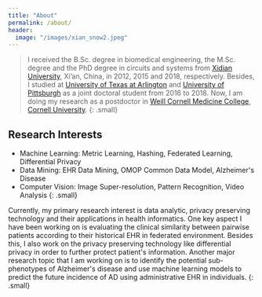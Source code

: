 ```yaml
---
title: "About"
permalink: /about/
header:
  image: "/images/xian_snow2.jpeg"
---
```


> I received the B.Sc. degree in biomedical engineering, the M.Sc. degree and the PhD degree in circuits and
systems from [Xidian University](https://en.xidian.edu.cn/), Xi’an, China, in 2012, 2015 and 2018, respectively. 
Besides, I studied at [University of Texas at Arlington](https://www.uta.edu/) and [University of Pittsburgh](https://www.pitt.edu/) as a joint doctoral student from 2016 to 2018. Now, I am doing my research as a postdoctor in [Weill Cornell Medicine College](https://weill.cornell.edu/), [Cornell University](https://www.cornell.edu/).
{: .small}

## Research Interests

* Machine Learning: Metric Learning, Hashing, Federated Learning, Differential Privacy
* Data Mining: EHR Data Mining, OMOP Common Data Model, Alzheimer's Disease
* Computer Vision: Image Super-resolution, Pattern Recognition, Video Analysis
{: .small}

Currently, my primary research interest is data analytic, privacy preserving technology and their applications in health informatics. One key aspect I have been working on is evaluating the clinical similarity between pairwise patients according to their historical EHR in federated environment. Besides this, I also work on the privacy preserving technology like differential privacy in order to further protect patient's information. Another major research topic that I am working on is to identify the potential sub-phenotypes of Alzheimer's disease and use machine learning models to predict the future incidence of AD using administrative EHR in individuals.
{: .small}

